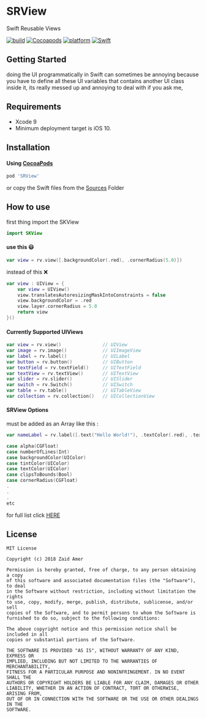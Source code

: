 # SRView

Swift Reusable Views 

[![build](https://img.shields.io/appveyor/ci/gruntjs/grunt.svg)]()
[![Cocoapods](https://img.shields.io/badge/Pod-1.5-0F81C1.svg)]()
[![platform](https://img.shields.io/badge/Platform-iOS-989898.svg)]()
[![Swift](https://img.shields.io/badge/Swift-4.1-orange.svg)]()

## Getting Started

doing the UI programmatically in Swift can sometimes be annoying because you have to define all these UI variables that contains another UI class inside it, its really messed up and annoying to deal with if you ask me,

## Requirements

- Xcode 9
- Minimum deployment target is iOS 10. 

## Installation

#### Using [CocoaPods](https://cocoapods.org)

```ruby
pod 'SRView'
```

or copy the Swift files from the [Sources](https://github.com/DevZaid/SRView/tree/master/Sources) Folder

## How to use

first thing import the SKView 

```swift
import SKView
```

#### use this 😃

```swift
var view = rv.view([.backgroundColor(.red), .cornerRadius(5.0)])
```

instead of this ❌

```swift
var view : UIView = {
    var view = UIView()
    view.translatesAutoresizingMaskIntoConstraints = false
    view.backgroundColor = .red
    view.layer.cornerRadius = 5.0
    return view
}()
```

#### Currently Supported UIViews

```swift
var view = rv.view()               // UIView
var image = rv.image()             // UIImageView
var label = rv.label()             // UILabel
var button = rv.button()           // UIButton
var textField = rv.textField()     // UITextField
var textView = rv.textView()       // UITextView
var slider = rv.slider()           // UISlider
var switch = rv.Switch()           // UISwitch
var table = rv.table()             // UITableView
var collection = rv.collection()   // UICollectionView
``` 

#### SRView Options

must be added as an Array like this :

```swift
var nameLabel = rv.label([.text("Hello World!"), .textColor(.red), .textAlignment(.center)])
```

```swift
case alpha(CGFloat)
case numberOfLines(Int)
case backgroundColor(UIColor)
case tintColor(UIColor)
case textColor(UIColor)
case clipsToBounds(Bool)
case cornerRadius(CGFloat)
.
.
.
etc
```

for full list click [HERE](https://github.com/DevZaid/SRView/blob/master/Sources/SRVOptions.swift)

## License

```
MIT License

Copyright (c) 2018 Zaid Amer

Permission is hereby granted, free of charge, to any person obtaining a copy
of this software and associated documentation files (the "Software"), to deal
in the Software without restriction, including without limitation the rights
to use, copy, modify, merge, publish, distribute, sublicense, and/or sell
copies of the Software, and to permit persons to whom the Software is
furnished to do so, subject to the following conditions:

The above copyright notice and this permission notice shall be included in all
copies or substantial portions of the Software.

THE SOFTWARE IS PROVIDED "AS IS", WITHOUT WARRANTY OF ANY KIND, EXPRESS OR
IMPLIED, INCLUDING BUT NOT LIMITED TO THE WARRANTIES OF MERCHANTABILITY,
FITNESS FOR A PARTICULAR PURPOSE AND NONINFRINGEMENT. IN NO EVENT SHALL THE
AUTHORS OR COPYRIGHT HOLDERS BE LIABLE FOR ANY CLAIM, DAMAGES OR OTHER
LIABILITY, WHETHER IN AN ACTION OF CONTRACT, TORT OR OTHERWISE, ARISING FROM,
OUT OF OR IN CONNECTION WITH THE SOFTWARE OR THE USE OR OTHER DEALINGS IN THE
SOFTWARE.
```